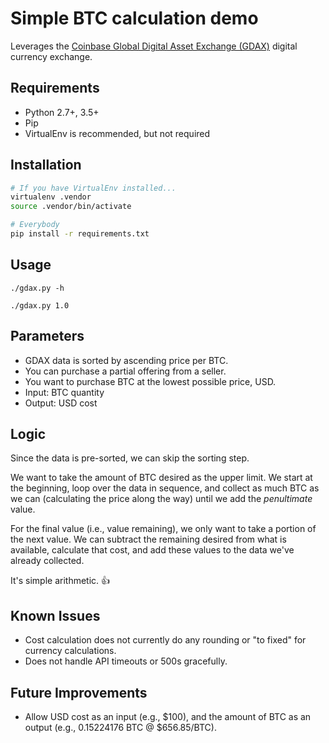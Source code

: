 # Simple BTC calculation demo

Leverages the [Coinbase Global Digital Asset Exchange (GDAX)](https://www.gdax.com) digital currency exchange.

## Requirements

* Python 2.7+, 3.5+
* Pip
* VirtualEnv is recommended, but not required

## Installation

```bash
# If you have VirtualEnv installed...
virtualenv .vendor
source .vendor/bin/activate

# Everybody
pip install -r requirements.txt
```

## Usage

```
./gdax.py -h

./gdax.py 1.0
```

## Parameters

* GDAX data is sorted by ascending price per BTC.
* You can purchase a partial offering from a seller.
* You want to purchase BTC at the lowest possible price, USD.
* Input: BTC quantity
* Output: USD cost

## Logic

Since the data is pre-sorted, we can skip the sorting step.

We want to take the amount of BTC desired as the upper limit. We start at the beginning, loop over the data in sequence, and collect as much BTC as we can (calculating the price along the way) until we add the _penultimate_ value.

For the final value (i.e., value remaining), we only want to take a portion of the next value. We can subtract the remaining desired from what is available, calculate that cost, and add these values to the data we've already collected.

It's simple arithmetic. :+1:

## Known Issues

* Cost calculation does not currently do any rounding or "to fixed" for currency calculations.
* Does not handle API timeouts or 500s gracefully.

## Future Improvements

* Allow USD cost as an input (e.g., $100), and the amount of BTC as an output (e.g., 0.15224176 BTC @ $656.85/BTC).
